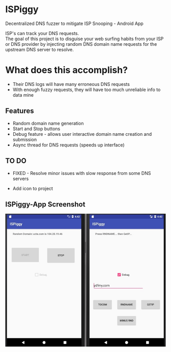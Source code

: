 # ISPiggy
Decentralized DNS fuzzer to mitigate ISP Snooping - Android App

ISP's can track your DNS requests. <br>
The goal of this project is to disguise your web surfing habits from your ISP or DNS provider by injecting random DNS domain name  requests for the upstream DNS server to resolve.<br>

# What does this accomplish?

* Their DNS logs will have many erroneous DNS requests
* With enough fuzzy requests, they will have too much unreliable info to data mine

## Features
* Random domain name generation
* Start and Stop buttons
* Debug feature - allows user interactive domain name creation and submission
* Async thread for DNS requests (speeds up interface)


## TO DO
* FIXED - Resolve minor issues with slow response from some DNS servers
- Add icon to project

## ISPiggy-App Screenshot
![Alt text](sample.jpg?raw=true "ISPiggy-App screenshot")
